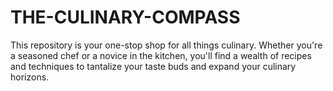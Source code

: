 # THE-CULINARY-COMPASS
This repository is your one-stop shop for all things culinary. Whether you're a seasoned chef or a novice in the kitchen, you'll find a wealth of recipes and techniques to tantalize your taste buds and expand your culinary horizons.
